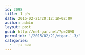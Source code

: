 ```yaml
---
id: 2098
title: גליון 1
date: 2015-02-21T20:12:18+02:00
author: admin
layout: post
guid: http://net-gar.net/?p=2098
permalink: '/2015/02/21/etgar-1-3/'
categories:
  - אתגר כרך ו
---
```

